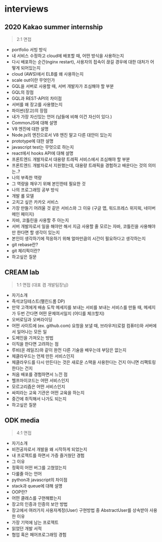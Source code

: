 # interviews

## 2020 Kakao summer internship
> 2:1 면접
- portfolio 서빙 방식
- 내 서비스 수정하고 cloud에 배포할 때, 어떤 방식을 사용하는지
- 다시 배포하는 순간(nginx restart), 사용자의 접속이 끊길 경우에 대한 대처가 어떻게 되어있는지
- cloud (AWS)에서 ELB를 왜 사용하는지
- scale out이란 무엇인가
- GQL을 서버로 사용할 때, 서버 개발자가 조심해야 할 부분
- GQL의 장점
- GQL과 REST-API의 차이점
- 서버를 왜 장고를 사용했는지
- 파이썬(장고)의 장점
- 내가 가장 자신있는 언어 (남들에 비해 이건 자신이 있다.)
- CommonJS에 대해 설명
- V8 엔진에 대한 설명
- Node.js의 엔진으로서 V8 엔진 말고 다른 대안이 있는지
- prototype에 대한 설명
- javascript test는 무엇으로 하는지
- react에서 hooks API에 대해 설명
- 프론트엔드 개발자로서 대용량 트레픽 서비스에서 조심해야 할 부분
- 프론트엔드 개발자로서 지원했는데, 대용량 트래픽을 경험하고 배운다는 것의 의미는..?
- 나의 부족한 역량
- 그 역량을 채우기 위해 본인한테 필요한 것
- 나의 프로그래밍 공부 방식
- 개발 롤 모델
- 고치고 싶은 카카오 서비스
- 가장 만들기 어려울 것 같은 서비스와 그 이유 (구글 맵, 워드프레스 위지윅, 네이버 메인 페이지)
- 자바, 코틀린을 사용할 주 아는지
- 서버 개발자로서 일을 해야만 해서 지금 사용할 줄 모르는 자바, 코틀린을 사용해야만 한다면 할 생각이 있는지
- 본인이 생각하기에 적응하기 위해 얼마만큼의 시간이 필요하다고 생각하는지
- git rebase란?
- git 체리픽이란?
- 하고싶은 질문


## CREAM lab
> 1:1 면접 (대표 겸 개발팀장님)
- 자기소개
- 즉석코딩테스트(팰린드롬 DP)
- 만약 고객에게 배송 도착 메세지를 보내는 서비를 보내는 서비스를 만들 때, 메세지가 두번 간다면 어떤 문제여서일지 (어디를 체크할지)
- 오버로딩과 오버라이딩
- 어떤 사이트에 (ex. github.com) 요청을 보낼 때, 브라우저(로컬 컴퓨터)와 서버에서 일어나는 모든 일
- 도메인을 가져오는 방법
- 이직을 한다면 고려하는 점
- 루비(온 레일즈)와 같이 완전 다른 기술을 배우는데 부담은 없는지
- 체클라우드는 언제 만든 서비스인지
- 체클라우드를 다시 만든다는 것은 새로운 스택을 사용한다는 건지 아니면 리팩토링한다는 건지
- 처음 배포를 경험하면서 느낀 점
- 헬프마이코드는 어떤 서비스인지
- 모르고리즘은 어떤 서비스인지
- 싸피라는 교육 기관은 어떤 교육을 하는지
- 중간에 취직해서 나가도 되는지
- 하고싶은 질문


## ODK media
> 4:1 면접
- 자기소개
- 비전공자로서 개발을 왜 시작하게 되었는지
- 내 프로젝트를 하면서 가증 즐거웠던 경험
- 그 이유
- 정확히 어떤 버그를 고쳤었는지
- 다룰줄 아는 언어
- python과 javascript의 차이점
- stack과 queue에 대해 설명
- OOP란?
- 어떤 클래스를 구현해봤는지
- 장고의 인증과 인증의 보안 방법
- 장고에서 여러가지 사용자계정(User) 구현방법 중 AbstractUser를 상속받아 사용한 이유
- 가장 기억에 남는 프로젝트
- 읽었던 개발 서적
- 협업 혹은 페어프로그래밍 경험
